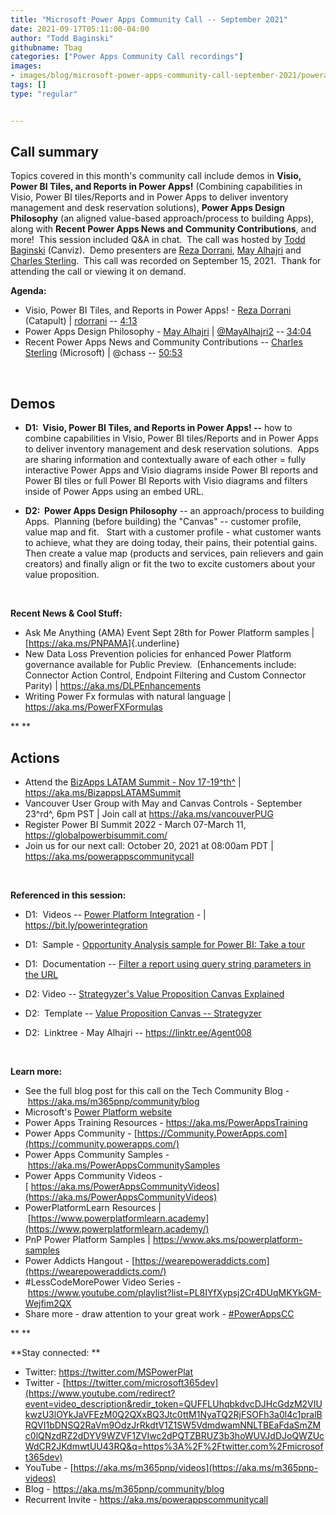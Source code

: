 ```yaml
---
title: "Microsoft Power Apps Community Call -- September 2021"
date: 2021-09-17T05:11:00-04:00
author: "Todd Baginski"
githubname: Tbag
categories: ["Power Apps Community Call recordings"]
images:
- images/blog/microsoft-power-apps-community-call-september-2021/powerapps-recording.jpg
tags: []
type: "regular"


---
```



## Call summary


Topics covered in this month's community call include demos in **Visio,
Power BI Tiles, and Reports in Power Apps!** (Combining capabilities in
Visio, Power BI tiles/Reports and in Power Apps to deliver inventory
management and desk reservation solutions), **Power Apps Design
Philosophy** (an aligned value-based approach/process to building Apps),
along with **Recent Power Apps News and Community Contributions**, and
more!  This session included Q&A in chat.  The call was hosted by [Todd
Baginski](http://twitter.com/toddbaginski) (Canviz).  Demo presenters
are [Reza Dorrani](http://twitter.com/rezadorrani), [May
Alhajri](http://twitter.com/MayAlhajri2) and [Charles
Sterling](http://twitter.com/chass).  This call was recorded on
September 15, 2021.  Thank for attending the call or viewing it on
demand. 


**Agenda:**  

-   Visio, Power BI Tiles, and Reports in Power Apps! - [Reza
    Dorrani](http://twitter.com/rezadorrani) (Catapult) |
    [rdorrani](https://github.com/rdorrani) --
    [4:13](https://youtu.be/8bDUAK6N8Jg?t=253)
-   Power Apps Design Philosophy - [May
    Alhajri](http://twitter.com/MayAlhajri2) |
    [\@MayAlhajri2](https://techcommunity.microsoft.com/t5/user/viewprofilepage/user-id/670696) --
    [34:04](https://youtu.be/8bDUAK6N8Jg?t=2044)
-   Recent Power Apps News and Community Contributions -- [Charles
    Sterling](http://twitter.com/chass) (Microsoft) | \@chass --
    [50:53](https://youtu.be/8bDUAK6N8Jg?t=3053)

 

## Demos

-   **D1:  Visio, Power BI Tiles, and Reports in Power Apps! --** how to
    combine capabilities in Visio, Power BI tiles/Reports and in Power
    Apps to deliver inventory management and desk reservation
    solutions.  Apps are sharing information and contextually aware of
    each other = fully interactive Power Apps and Visio diagrams inside
    Power BI reports and Power BI tiles or full Power BI Reports with
    Visio diagrams and filters inside of Power Apps using an embed URL. 
      

-   **D2:  Power Apps Design Philosophy** -- an approach/process to
    building Apps.  Planning (before building) the "Canvas" -- customer
    profile, value map and fit.   Start with a customer profile - what
    customer wants to achieve, what they are doing today, their pains,
    their potential gains. Then create a value map (products and
    services, pain relievers and gain creators) and finally align or fit
    the two to excite customers about your value proposition.   

 

**Recent News & Cool Stuff:**

-   Ask Me Anything (AMA) Event Sept 28th for Power Platform samples |
    [<https://aka.ms/PNPAMA>]{.underline}
-   New Data Loss Prevention policies for enhanced Power Platform
    governance available for Public Preview.  (Enhancements include:
    Connector Action Control, Endpoint Filtering and Custom Connector
    Parity) | <https://aka.ms/DLPEnhancements>
-   Writing Power Fx formulas with natural language |
    <https://aka.ms/PowerFXFormulas>

** **

## Actions



-   Attend the [BizApps LATAM Summit - Nov
    17-19^th^](https://aka.ms/BizappsLATAMSummit) |
    <https://aka.ms/BizappsLATAMSummit>
-   Vancouver User Group with May and Canvas Controls - September
    23^rd^, 6pm PST | Join call at <https://aka.ms/vancouverPUG>
-   Register Power BI Summit 2022 - March 07-March 11,
    <https://globalpowerbisummit.com/>
-   Join us for our next call: October 20, 2021 at 08:00am PDT |
    <https://aka.ms/powerappscommunitycall>

 

**Referenced in this session:**

-   D1:  Videos -- [Power Platform
    Integration](https://www.youtube.com/playlist?list=PLTyFh-qDKAiEUf5st2WhUzgoDRF-1hET0) -
    | <https://bit.ly/powerintegration>

-   D1:  Sample - [Opportunity Analysis sample for Power BI: Take a
    tour](https://github.com/MicrosoftDocs/powerbi-docs/blob/live/powerbi-docs/create-reports/sample-opportunity-analysis.md) 

-   D1:  Documentation -- [Filter a report using query string parameters
    in the
    URL](https://docs.microsoft.com/power-bi/collaborate-share/service-url-filters) 

-   D2: Video -- [Strategyzer's Value Proposition Canvas
    Explained](https://www.youtube.com/watch?v=ReM1uqmVfP0) 

-   D2:  Template -- [Value Proposition Canvas --
    Strategyzer](https://www.strategyzer.com/canvas) 

-   D2:  Linktree - May Alhajri -- <https://linktr.ee/Agent008>

 

**Learn more:**  

-   See the full blog post for this call on the Tech Community Blog
    - <https://aka.ms/m365pnp/community/blog>
-   Microsoft's [Power Platform
    website](https://powerplatform.microsoft.com/)
-   Power Apps Training Resources - <https://aka.ms/PowerAppsTraining>
-   Power Apps Community
    - [https://Community.PowerApps.com](https://community.powerapps.com/)
-   Power Apps Community Samples
    - <https://aka.ms/PowerAppsCommunitySamples>
-   Power Apps Community Videos
    -[ https://aka.ms/PowerAppsCommunityVideos](https://aka.ms/PowerAppsCommunityVideos)
-   PowerPlatformLearn Resources
    | [https://www.powerplatformlearn.academy](https://www.powerplatformlearn.academy/)
-   PnP Power Platform Samples
    | <https://www.aks.ms/powerplatform-samples>
-   Power Addicts Hangout
    - [https://wearepoweraddicts.com](https://wearepoweraddicts.com/)
-   #LessCodeMorePower Video Series
    - <https://www.youtube.com/playlist?list=PL8IYfXypsj2Cr4DUqMKYkGM-Wejfim2QX>
-   Share more - draw attention to your great work
    - [#PowerAppsCC](https://twitter.com/hashtag/PowerAppsCC?src=hashtag_click)

** **

**Stay connected: **

-   Twitter: <https://twitter.com/MSPowerPlat>
-   Twitter
    - [https://twitter.com/microsoft365dev](https://www.youtube.com/redirect?event=video_description&redir_token=QUFFLUhqbkdvcDJHcGdzM2VIUkwzU3lOYkJaVFEzM0Q2QXxBQ3Jtc0ttM1NyaTQ2RjFSOFh3a0l4c1pralBRQVI1bDNSQ2RaVm9OdzJrRkdtV1Z1SW5VdmdwamNNLTBEaFdaSmZMc0lQNzdRZ2dDYV9WZVF1ZVIwc2dPQTZBRUZ3b3hoWUVJdDJoQWZUcWdCR2JKdmwtUU43RQ&q=https%3A%2F%2Ftwitter.com%2Fmicrosoft365dev)​
-   YouTube -
    [https://aka.ms/m365pnp/videos](https://aka.ms/m365pnp-videos)​
-   Blog - <https://aka.ms/m365pnp/community/blog>
-   Recurrent Invite - <https://aka.ms/powerappscommunitycall>
